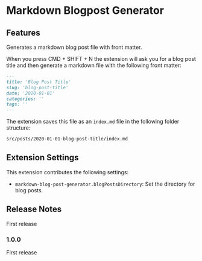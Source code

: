 # Markdown Blogpost Generator

## Features

Generates a markdown blog post file with front matter.

When you press CMD + SHIFT + N the extension will ask you for a blog post title and then generate a markdown file with the following front matter:

```markdown
---
title: 'Blog Post Title'
slug: 'blog-post-title'
date: '2020-01-01'
categories: ''
tags: ''
---
```

The extension saves this file as an `index.md` file in the following folder structure:

```bash
src/posts/2020-01-01-blog-post-title/index.md
```

## Extension Settings

This extension contributes the following settings:

-   `markdown-blog-post-generator.blogPostsDirectory`: Set the directory for blog posts.

## Release Notes

First release

### 1.0.0

First release
